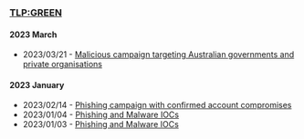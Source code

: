 ### [TLP:GREEN](https://www.first.org/tlp/)

#### 2023 March
- 2023/03/21 - [Malicious campaign targeting Australian governments and private organisations](advisories/20230321001-Malicious-campaign-targeting-Australian-governments-and-private-organisations.md)


#### 2023 January
- 2023/02/14 - [Phishing campaign with confirmed account compromises](/tlp-green/advisories/20230214001-GREEN-Phishing-Campaign-n-and.md)
- 2023/01/04 - [Phishing and Malware IOCs](/tlp-green/advisories/20230104003-GREEN-Phishing-Malware-IOCs.md)
- 2023/01/03 - [Phishing and Malware IOCs](/tlp-green/advisories/20230103001-GREEN-Phishing-Malware-IOCs.md)
